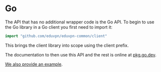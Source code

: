 # Go
The API that has no additional wrapper code is the Go API. To begin to use the Go library in a Go client you first need to import it:

```go
import "github.com/eduvpn/eduvpn-common/client"
```

This brings the client library into scope using the client prefix.

The documentation to then use this API and the rest is online at [pkg.go.dev](https://pkg.go.dev/github.com/eduvpn/eduvpn-common).

[We also provide an example](./example.md).
